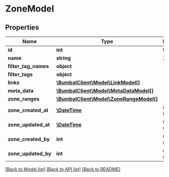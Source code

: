 # ZoneModel

## Properties
Name | Type | Description | Notes
------------ | ------------- | ------------- | -------------
**id** | **int** | Unique ID | [optional] 
**name** | **string** | Zone Name | [optional] 
**filter_tag_names** | **object** |  | [optional] 
**filter_tags** | **object** |  | [optional] 
**links** | [**\BumbalClient\Model\LinkModel[]**](LinkModel.md) |  | [optional] 
**meta_data** | [**\BumbalClient\Model\MetaDataModel[]**](MetaDataModel.md) |  | [optional] 
**zone_ranges** | [**\BumbalClient\Model\ZoneRangeModel[]**](ZoneRangeModel.md) |  | [optional] 
**zone_created_at** | [**\DateTime**](\DateTime.md) | created_at date time | [optional] 
**zone_updated_at** | [**\DateTime**](\DateTime.md) | updated_at date time | [optional] 
**zone_created_by** | **int** | created_by user id | [optional] 
**zone_updated_by** | **int** | created_by user id | [optional] 

[[Back to Model list]](../README.md#documentation-for-models) [[Back to API list]](../README.md#documentation-for-api-endpoints) [[Back to README]](../README.md)


